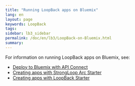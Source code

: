 ```yaml
---
title: "Running LoopBack apps on Bluemix"
lang: en
layout: page
keywords: LoopBack
tags:
sidebar: lb3_sidebar
permalink: /doc/en/lb3/LoopBack-on-Bluemix.html
summary:
---
```

For information on running LoopBack apps on Bluemix, see:

- [Deploy to Bluemix with API Connect](https://console.ng.bluemix.net/catalog/services/api-connect)
- [Creating apps with StrongLoop Arc Starter](https://www.ng.bluemix.net/docs/#starters/StrongLoopArc/index.html)
- [Creating apps with LoopBack Starter](https://www.ng.bluemix.net/docs/starters/LoopBack/index.html)
